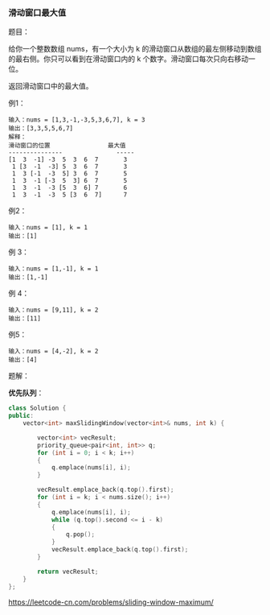 ### 滑动窗口最大值

题目：

给你一个整数数组 nums，有一个大小为 k 的滑动窗口从数组的最左侧移动到数组的最右侧。你只可以看到在滑动窗口内的 k 个数字。滑动窗口每次只向右移动一位。

返回滑动窗口中的最大值。



例1：

````
输入：nums = [1,3,-1,-3,5,3,6,7], k = 3
输出：[3,3,5,5,6,7]
解释：
滑动窗口的位置                最大值
---------------               -----
[1  3  -1] -3  5  3  6  7       3
 1 [3  -1  -3] 5  3  6  7       3
 1  3 [-1  -3  5] 3  6  7       5
 1  3  -1 [-3  5  3] 6  7       5
 1  3  -1  -3 [5  3  6] 7       6
 1  3  -1  -3  5 [3  6  7]      7
````



例2：

```
输入：nums = [1], k = 1
输出：[1]
```



例 3：

````
输入：nums = [1,-1], k = 1
输出：[1,-1]
````



例 4：

````
输入：nums = [9,11], k = 2
输出：[11]
````



例5：

````
输入：nums = [4,-2], k = 2
输出：[4]
````



题解：

**优先队列**：

```c++
class Solution {
public:
    vector<int> maxSlidingWindow(vector<int>& nums, int k) {

		vector<int> vecResult;
		priority_queue<pair<int, int>> q;
		for (int i = 0; i < k; i++)
		{
			q.emplace(nums[i], i);
		}

		vecResult.emplace_back(q.top().first);
		for (int i = k; i < nums.size(); i++)
		{
			q.emplace(nums[i], i);
			while (q.top().second <= i - k)
			{
				q.pop();
			}
			vecResult.emplace_back(q.top().first);
		}

		return vecResult;
    }
};
```



https://leetcode-cn.com/problems/sliding-window-maximum/